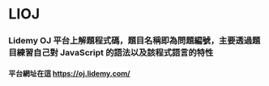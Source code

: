 # LIOJ

### Lidemy OJ 平台上解題程式碼，題目名稱即為問題編號，主要透過題目練習自己對 JavaScript 的語法以及該程式語言的特性

#### 平台網址在這 https://oj.lidemy.com/
